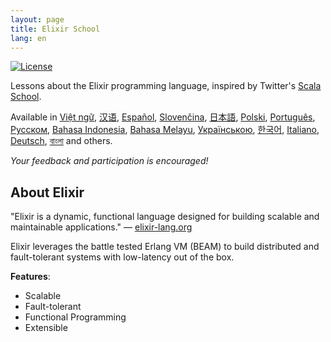 ```yaml
---
layout: page
title: Elixir School
lang: en
---
```


[![License](//img.shields.io/badge/license-MIT-brightgreen.svg)](http://opensource.org/licenses/MIT)

Lessons about the Elixir programming language, inspired by Twitter's [Scala School](http://twitter.github.io/scala_school/).

Available in [Việt ngữ][vi], [汉语][cn], [Español][es], [Slovenčina][sk], [日本語][jp], [Polski][pl], [Português][pt], [Русском][ru], [Bahasa Indonesia][id], [Bahasa Melayu][my], [Українською][uk], [한국어][ko], [Italiano][it], [Deutsch][de], [বাংলা][bn] and others.

  [cn]: /cn/
  [es]: /es/
  [it]: /it/
  [jp]: /jp/
  [ko]: /ko/
  [pl]: /pl/
  [pt]: /pt/
  [ru]: /ru/
  [sk]: /sk/
  [vi]: /vi/
  [id]: /id/
  [my]: /my/
  [uk]: /uk/
  [de]: /de/
  [bn]: /bn/
  [tr]: /tr/

_Your feedback and participation is encouraged!_

## About Elixir

"Elixir is a dynamic, functional language designed for building scalable and maintainable applications." — [elixir-lang.org](http://elixir-lang.org/)

Elixir leverages the battle tested Erlang VM (BEAM) to build distributed and fault-tolerant systems with low-latency out of the box.

__Features__:

+ Scalable
+ Fault-tolerant
+ Functional Programming
+ Extensible
